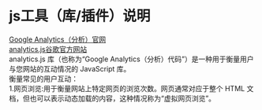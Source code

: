 # js工具（库/插件）说明
[Google Analytics（分析）官网](https://developers.google.cn/analytics)<br>
[analytics.js谷歌官方网站](https://developers.google.cn/analytics/devguides/collection/analyticsjs)<br>
analytics.js 库（也称为“Google Analytics（分析）代码”）是一种用于衡量用户与您网站的互动情况的 JavaScript 库。<br>
衡量常见的用户互动：<br>
1.网页浏览:用于衡量网站上特定网页的浏览次数。网页通常对应于整个 HTML 文档，但也可以表示动态加载的内容，这种情况称为“虚拟网页浏览”。<br>
